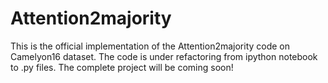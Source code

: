 # Attention2majority
This is the official implementation of the Attention2majority code on Camelyon16 dataset. The code is under refactoring from ipython notebook to .py files. The complete project will be coming soon!
